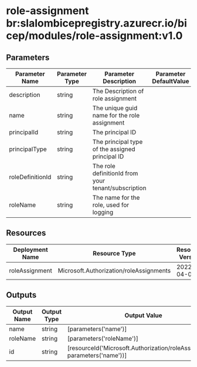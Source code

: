 # role-assignment br:slalombicepregistry.azurecr.io/bicep/modules/role-assignment:v1.0

## Parameters

| Parameter Name   | Parameter Type | Parameter Description                               | Parameter DefaultValue | Parameter AllowedValues                          |
| ---------------- | -------------- | --------------------------------------------------- | ---------------------- | ------------------------------------------------ |
| description      | string         | The Description of role assignment                  |                        |                                                  |
| name             | string         | The unique guid name for the role assignment        |                        |                                                  |
| principalId      | string         | The principal ID                                    |                        |                                                  |
| principalType    | string         | The principal type of the assigned principal ID     |                        | Device,ForeignGroup,Group,ServicePrincipal,User, |
| roleDefinitionId | string         | The role definitionId from your tenant/subscription |                        |                                                  |
| roleName         | string         | The name for the role, used for logging             |                        |                                                  |

## Resources

| Deployment Name | Resource Type                           | Resource Version | Existing | Resource Comment |
| --------------- | --------------------------------------- | ---------------- | -------- | ---------------- |
| roleAssignment  | Microsoft.Authorization/roleAssignments | 2022-04-01       | False    |                  |

## Outputs

| Output Name | Output Type | Output Value                                                                |
| ----------- | ----------- | --------------------------------------------------------------------------- |
| name        | string      | [parameters('name')]                                                        |
| roleName    | string      | [parameters('roleName')]                                                    |
| id          | string      | [resourceId('Microsoft.Authorization/roleAssignments', parameters('name'))] |
